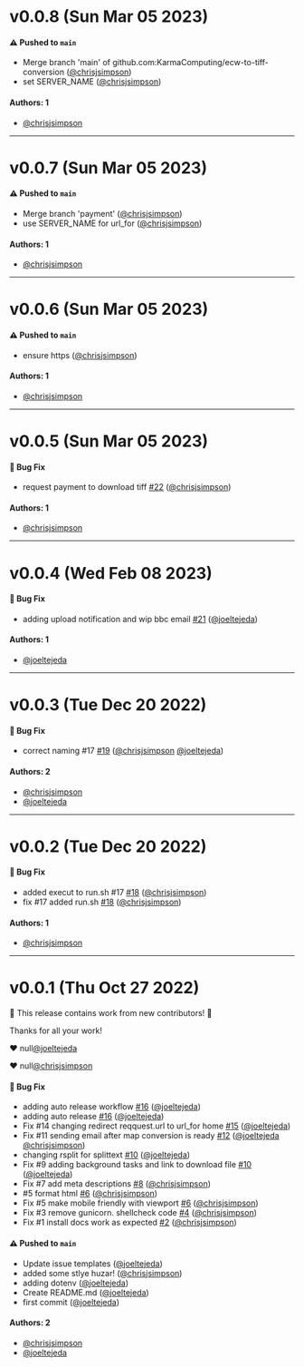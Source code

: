 # v0.0.8 (Sun Mar 05 2023)

#### ⚠️ Pushed to `main`

- Merge branch 'main' of github.com:KarmaComputing/ecw-to-tiff-conversion ([@chrisjsimpson](https://github.com/chrisjsimpson))
- set SERVER_NAME ([@chrisjsimpson](https://github.com/chrisjsimpson))

#### Authors: 1

- [@chrisjsimpson](https://github.com/chrisjsimpson)

---

# v0.0.7 (Sun Mar 05 2023)

#### ⚠️ Pushed to `main`

- Merge branch 'payment' ([@chrisjsimpson](https://github.com/chrisjsimpson))
- use SERVER_NAME for url_for ([@chrisjsimpson](https://github.com/chrisjsimpson))

#### Authors: 1

- [@chrisjsimpson](https://github.com/chrisjsimpson)

---

# v0.0.6 (Sun Mar 05 2023)

#### ⚠️ Pushed to `main`

- ensure https ([@chrisjsimpson](https://github.com/chrisjsimpson))

#### Authors: 1

- [@chrisjsimpson](https://github.com/chrisjsimpson)

---

# v0.0.5 (Sun Mar 05 2023)

#### 🐛 Bug Fix

- request payment to download tiff [#22](https://github.com/KarmaComputing/ecw-to-tiff-conversion/pull/22) ([@chrisjsimpson](https://github.com/chrisjsimpson))

#### Authors: 1

- [@chrisjsimpson](https://github.com/chrisjsimpson)

---

# v0.0.4 (Wed Feb 08 2023)

#### 🐛 Bug Fix

- adding upload notification and wip bbc email [#21](https://github.com/KarmaComputing/ecw-to-tiff-conversion/pull/21) ([@joeltejeda](https://github.com/joeltejeda))

#### Authors: 1

- [@joeltejeda](https://github.com/joeltejeda)

---

# v0.0.3 (Tue Dec 20 2022)

#### 🐛 Bug Fix

- correct naming #17 [#19](https://github.com/KarmaComputing/ecw-to-tiff-conversion/pull/19) ([@chrisjsimpson](https://github.com/chrisjsimpson) [@joeltejeda](https://github.com/joeltejeda))

#### Authors: 2

- [@chrisjsimpson](https://github.com/chrisjsimpson)
- [@joeltejeda](https://github.com/joeltejeda)

---

# v0.0.2 (Tue Dec 20 2022)

#### 🐛 Bug Fix

- added execut to run.sh #17 [#18](https://github.com/KarmaComputing/ecw-to-tiff-conversion/pull/18) ([@chrisjsimpson](https://github.com/chrisjsimpson))
- fix #17 added run.sh [#18](https://github.com/KarmaComputing/ecw-to-tiff-conversion/pull/18) ([@chrisjsimpson](https://github.com/chrisjsimpson))

#### Authors: 1

- [@chrisjsimpson](https://github.com/chrisjsimpson)

---

# v0.0.1 (Thu Oct 27 2022)

:tada: This release contains work from new contributors! :tada:

Thanks for all your work!

:heart: null[@joeltejeda](https://github.com/joeltejeda)

:heart: null[@chrisjsimpson](https://github.com/chrisjsimpson)

#### 🐛 Bug Fix

- adding auto release workflow [#16](https://github.com/KarmaComputing/ecw-to-tiff-conversion/pull/16) ([@joeltejeda](https://github.com/joeltejeda))
- adding auto release [#16](https://github.com/KarmaComputing/ecw-to-tiff-conversion/pull/16) ([@joeltejeda](https://github.com/joeltejeda))
- Fix #14 changing redirect reqquest.url to url_for home [#15](https://github.com/KarmaComputing/ecw-to-tiff-conversion/pull/15) ([@joeltejeda](https://github.com/joeltejeda))
- Fix #11 sending email after map conversion is ready [#12](https://github.com/KarmaComputing/ecw-to-tiff-conversion/pull/12) ([@joeltejeda](https://github.com/joeltejeda) [@chrisjsimpson](https://github.com/chrisjsimpson))
- changing rsplit for splittext [#10](https://github.com/KarmaComputing/ecw-to-tiff-conversion/pull/10) ([@joeltejeda](https://github.com/joeltejeda))
- Fix #9 adding background tasks and link to download file [#10](https://github.com/KarmaComputing/ecw-to-tiff-conversion/pull/10) ([@joeltejeda](https://github.com/joeltejeda))
- Fix #7 add meta descriptions [#8](https://github.com/KarmaComputing/ecw-to-tiff-conversion/pull/8) ([@chrisjsimpson](https://github.com/chrisjsimpson))
- #5 format html [#6](https://github.com/KarmaComputing/ecw-to-tiff-conversion/pull/6) ([@chrisjsimpson](https://github.com/chrisjsimpson))
- Fix #5 make mobile friendly with viewport [#6](https://github.com/KarmaComputing/ecw-to-tiff-conversion/pull/6) ([@chrisjsimpson](https://github.com/chrisjsimpson))
- Fix #3 remove gunicorn. shellcheck code [#4](https://github.com/KarmaComputing/ecw-to-tiff-conversion/pull/4) ([@chrisjsimpson](https://github.com/chrisjsimpson))
- Fix #1 install docs work as expected [#2](https://github.com/KarmaComputing/ecw-to-tiff-conversion/pull/2) ([@chrisjsimpson](https://github.com/chrisjsimpson))

#### ⚠️ Pushed to `main`

- Update issue templates ([@joeltejeda](https://github.com/joeltejeda))
- added some stlye huzar! ([@chrisjsimpson](https://github.com/chrisjsimpson))
- adding dotenv ([@joeltejeda](https://github.com/joeltejeda))
- Create README.md ([@joeltejeda](https://github.com/joeltejeda))
- first commit ([@joeltejeda](https://github.com/joeltejeda))

#### Authors: 2

- [@chrisjsimpson](https://github.com/chrisjsimpson)
- [@joeltejeda](https://github.com/joeltejeda)

